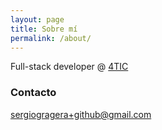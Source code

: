 ```yaml
---
layout: page
title: Sobre mí
permalink: /about/
---
```


Full-stack developer @ [4TIC](http://www.4tic.com)

### Contacto

[sergiogragera+github@gmail.com](mailto:sergiogragera+github@gmail.com)
